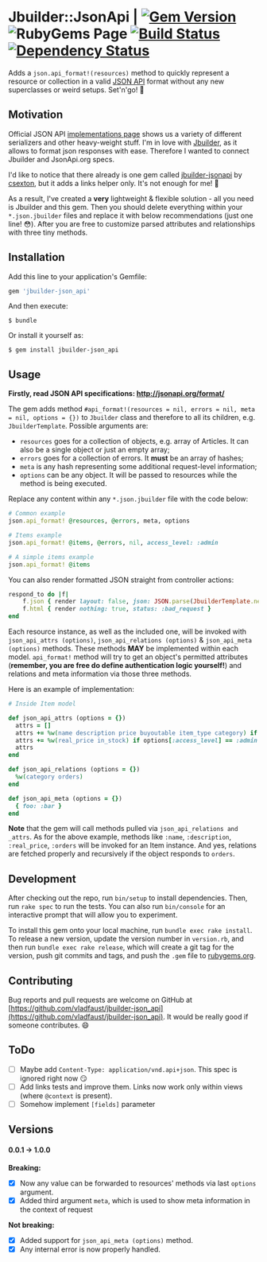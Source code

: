 # Jbuilder::JsonApi | [![Gem Version](https://badge.fury.io/rb/jbuilder-json_api.svg)](https://badge.fury.io/rb/jbuilder-json_api) ![[RubyGems Page](https://rubygems.org/gems/jbuilder-json_api)](http://ruby-gem-downloads-badge.herokuapp.com/jbuilder-json_api?color=brightgreen&type=total) [![Build Status](https://travis-ci.org/vladfaust/jbuilder-json_api.svg?branch=master)](https://travis-ci.org/vladfaust/jbuilder-json_api) [![Dependency Status](https://gemnasium.com/vladfaust/jbuilder-json_api.svg)](https://gemnasium.com/vladfaust/jbuilder-json_api)

Adds a `json.api_format!(resources)` method to quickly represent a resource or collection in a valid [JSON API](http://jsonapi.org/) format without any new superclasses or weird setups. Set'n'go! :rocket:

## Motivation

Official JSON API [implementations page](http://jsonapi.org/implementations/#server-libraries-ruby) shows us a variety of different serializers and other heavy-weight stuff. I'm in love with [Jbuilder](https://github.com/rails/jbuilder), as it allows to format json responses with ease. Therefore I wanted to connect Jbuilder and JsonApi.org specs.

I'd like to notice that there already is one gem called [jbuilder-jsonapi](https://github.com/csexton/jbuilder-jsonapi) by [csexton](https://github.com/csexton), but it adds a links helper only. It's not enough for me! :facepunch:

As a result, I've created a **very** lightweight & flexible solution - all you need is Jbuilder and this gem. Then you should delete everything within your `*.json.jbuilder` files and replace it with below recommendations (just one line! :flushed:). After you are free to customize parsed attributes and relationships with three tiny methods.

## Installation

Add this line to your application's Gemfile:

```ruby
gem 'jbuilder-json_api'
```

And then execute:

    $ bundle

Or install it yourself as:

    $ gem install jbuilder-json_api

## Usage

**Firstly, read JSON API specifications: http://jsonapi.org/format/**

The gem adds method `#api_format!(resources = nil, errors = nil, meta = nil, options = {})` to `Jbuilder` class and therefore to all its children, e.g. `JbuilderTemplate`. Possible arguments are:
- `resources` goes for a collection of objects, e.g. array of Articles. It can also be a single object or just an empty array;
- `errors` goes for a collection of errors. It **must** be an array of hashes;
- `meta` is any hash representing some additional request-level information;
- `options` can be any object. It will be passed to resources while the method is being executed.

Replace any content within any `*.json.jbuilder` file with the code below:
```ruby
# Common example
json.api_format! @resources, @errors, meta, options

# Items example
json.api_format! @items, @errors, nil, access_level: :admin

# A simple items example
json.api_format! @items
```
You can also render formatted JSON straight from controller actions:
```ruby
respond_to do |f|
    f.json { render layout: false, json: JSON.parse(JbuilderTemplate.new(view_context).api_format!(@item).target!) }
    f.html { render nothing: true, status: :bad_request }
end
```
Each resource instance, as well as the included one, will be invoked with `json_api_attrs (options)`, `json_api_relations (options)` & `json_api_meta (options)` methods. These methods **MAY** be implemented within each model. `api_format!` method will try to get an object's permitted attributes (**remember, you are free do define authentication logic yourself!**) and relations and meta information via those three methods.

Here is an example of implementation:
```ruby
# Inside Item model

def json_api_attrs (options = {})
  attrs = []
  attrs += %w(name description price buyoutable item_type category) if %i(user admin).include?options[:access_level]
  attrs += %w(real_price in_stock) if options[:access_level] == :admin
  attrs
end

def json_api_relations (options = {})
  %w(category orders)
end

def json_api_meta (options = {})
  { foo: :bar }
end
```
**Note** that the gem will call methods pulled via `json_api_relations and _attrs`. As for the above example, methods like `:name`, `:description`, `:real_price`, `:orders` will be invoked for an Item instance. And yes, relations are fetched properly and recursively if the object responds to `orders`.

## Development

After checking out the repo, run `bin/setup` to install dependencies. Then, run `rake spec` to run the tests. You can also run `bin/console` for an interactive prompt that will allow you to experiment.

To install this gem onto your local machine, run `bundle exec rake install`. To release a new version, update the version number in `version.rb`, and then run `bundle exec rake release`, which will create a git tag for the version, push git commits and tags, and push the `.gem` file to [rubygems.org](https://rubygems.org).

## Contributing

Bug reports and pull requests are welcome on GitHub at [https://github.com/vladfaust/jbuilder-json_api](https://github.com/vladfaust/jbuilder-json_api). It would be really good if someone contributes. :smile:

## ToDo

- [ ] Maybe add `Content-Type: application/vnd.api+json`. This spec is ignored right now :smirk:
- [ ] Add links tests and improve them. Links now work only within views (where `@context` is present).
- [ ] Somehow implement `[fields]` parameter

## Versions

#### 0.0.1 -> 1.0.0

**Breaking:**
- [x] Now any value can be forwarded to resources' methods via last `options` argument.
- [x] Added third argument `meta`, which is used to show meta information in the context of request

**Not breaking:**
- [x] Added support for `json_api_meta (options)` method.
- [x] Any internal error is now properly handled.
